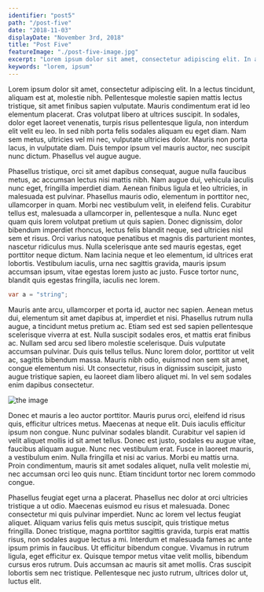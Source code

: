 ```yaml
---
identifier: "post5"
path: "/post-five"
date: "2018-11-03"
displayDate: "November 3rd, 2018"
title: "Post Five"
featureImage: "./post-five-image.jpg"
excerpt: "Lorem ipsum dolor sit amet, consectetur adipiscing elit. In a lectus tincidunt, aliquam est at, molestie nibh. Pellentesque molestie sapien mattis lectus tristique, sit amet finibus sapien vulputate. Mauris condimentum erat id leo elementum placerat. Cras volutpat libero at ultrices suscipit. In sodales, dolor eget laoreet venenatis, turpis risus pellentesque ligula, non interdum elit velit eu leo. In sed nibh porta felis sodales aliquam eu eget diam."
keywords: "lorem, ipsum"
---
```


 Lorem ipsum dolor sit amet, consectetur adipiscing elit. In a lectus tincidunt, aliquam est at, molestie nibh. Pellentesque molestie sapien mattis lectus tristique, sit amet finibus sapien vulputate. Mauris condimentum erat id leo elementum placerat. Cras volutpat libero at ultrices suscipit. In sodales, dolor eget laoreet venenatis, turpis risus pellentesque ligula, non interdum elit velit eu leo. In sed nibh porta felis sodales aliquam eu eget diam. Nam sem metus, ultricies vel mi nec, vulputate ultricies dolor. Mauris non porta lacus, in vulputate diam. Duis tempor ipsum vel mauris auctor, nec suscipit nunc dictum. Phasellus vel augue augue.

Phasellus tristique, orci sit amet dapibus consequat, augue nulla faucibus metus, ac accumsan lectus nisi mattis nibh. Nam augue dui, vehicula iaculis nunc eget, fringilla imperdiet diam. Aenean finibus ligula et leo ultricies, in malesuada est pulvinar. Phasellus mauris odio, elementum in porttitor nec, ullamcorper in quam. Morbi nec vestibulum velit, in eleifend felis. Curabitur tellus est, malesuada a ullamcorper in, pellentesque a nulla. Nunc eget quam quis lorem volutpat pretium ut quis sapien. Donec dignissim, dolor bibendum imperdiet rhoncus, lectus felis blandit neque, sed ultricies nisl sem et risus. Orci varius natoque penatibus et magnis dis parturient montes, nascetur ridiculus mus. Nulla scelerisque ante sed mauris egestas, eget porttitor neque dictum. Nam lacinia neque et leo elementum, id ultrices erat lobortis. Vestibulum iaculis, urna nec sagittis gravida, mauris ipsum accumsan ipsum, vitae egestas lorem justo ac justo. Fusce tortor nunc, blandit quis egestas fringilla, iaculis nec lorem.

```csharp
var a = "string";
```

Mauris ante arcu, ullamcorper et porta id, auctor nec sapien. Aenean metus dui, elementum sit amet dapibus at, imperdiet et nisi. Phasellus rutrum nulla augue, a tincidunt metus pretium ac. Etiam sed est sed sapien pellentesque scelerisque viverra at est. Nulla suscipit sodales eros, et mattis erat finibus ac. Nullam sed arcu sed libero molestie scelerisque. Duis vulputate accumsan pulvinar. Duis quis tellus tellus. Nunc lorem dolor, porttitor ut velit ac, sagittis bibendum massa. Mauris nibh odio, euismod non sem sit amet, congue elementum nisi. Ut consectetur, risus in dignissim suscipit, justo augue tristique sapien, eu laoreet diam libero aliquet mi. In vel sem sodales enim dapibus consectetur. 

![the image](./post-five-image.jpg "image")

 Donec et mauris a leo auctor porttitor. Mauris purus orci, eleifend id risus quis, efficitur ultrices metus. Maecenas at neque elit. Duis iaculis efficitur ipsum non congue. Nunc pulvinar sodales blandit. Curabitur vel sapien id velit aliquet mollis id sit amet tellus. Donec est justo, sodales eu augue vitae, faucibus aliquam augue. Nunc nec vestibulum erat. Fusce in laoreet mauris, a vestibulum enim. Nulla fringilla et nisi ac varius. Morbi eu mattis urna. Proin condimentum, mauris sit amet sodales aliquet, nulla velit molestie mi, nec accumsan orci leo quis nunc. Etiam tincidunt tortor nec lorem commodo congue.

Phasellus feugiat eget urna a placerat. Phasellus nec dolor at orci ultricies tristique a ut odio. Maecenas euismod eu risus et malesuada. Donec consectetur mi quis pulvinar imperdiet. Nunc ac lorem vel lectus feugiat aliquet. Aliquam varius felis quis metus suscipit, quis tristique metus fringilla. Donec tristique, magna porttitor sagittis gravida, turpis erat mattis risus, non sodales augue lectus a mi. Interdum et malesuada fames ac ante ipsum primis in faucibus. Ut efficitur bibendum congue. Vivamus in rutrum ligula, eget efficitur ex. Quisque tempor metus vitae velit mollis, bibendum cursus eros rutrum. Duis accumsan ac mauris sit amet mollis. Cras suscipit lobortis sem nec tristique. Pellentesque nec justo rutrum, ultrices dolor ut, luctus elit. 